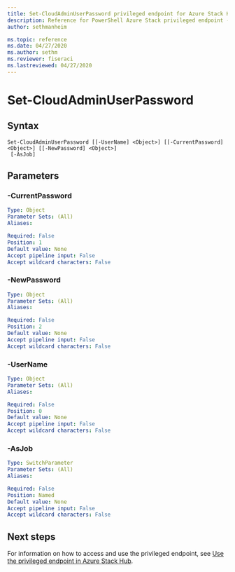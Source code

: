 ```yaml
---
title: Set-CloudAdminUserPassword privileged endpoint for Azure Stack Hub
description: Reference for PowerShell Azure Stack privileged endpoint - Set-CloudAdminUserPassword
author: sethmanheim

ms.topic: reference
ms.date: 04/27/2020
ms.author: sethm
ms.reviewer: fiseraci
ms.lastreviewed: 04/27/2020
---
```


# Set-CloudAdminUserPassword

## Syntax

```
Set-CloudAdminUserPassword [[-UserName] <Object>] [[-CurrentPassword] <Object>] [[-NewPassword] <Object>]
 [-AsJob]
```

## Parameters

### -CurrentPassword
 

```yaml
Type: Object
Parameter Sets: (All)
Aliases:

Required: False
Position: 1
Default value: None
Accept pipeline input: False
Accept wildcard characters: False
```

### -NewPassword
 

```yaml
Type: Object
Parameter Sets: (All)
Aliases:

Required: False
Position: 2
Default value: None
Accept pipeline input: False
Accept wildcard characters: False
```

### -UserName
 

```yaml
Type: Object
Parameter Sets: (All)
Aliases:

Required: False
Position: 0
Default value: None
Accept pipeline input: False
Accept wildcard characters: False
```

### -AsJob


```yaml
Type: SwitchParameter
Parameter Sets: (All)
Aliases:

Required: False
Position: Named
Default value: None
Accept pipeline input: False
Accept wildcard characters: False
```

## Next steps

For information on how to access and use the privileged endpoint, see [Use the privileged endpoint in Azure Stack Hub](../../operator/azure-stack-privileged-endpoint.md).
